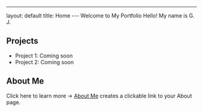 ---
layout: default
title: Home
---  Welcome to My Portfolio Hello! My name is G. J.
## Projects
- Project 1: Coming soon
- Project 2: Coming soon
## About Me
Click here to learn more → [About Me](about.md)
 creates a clickable link to your About page.
